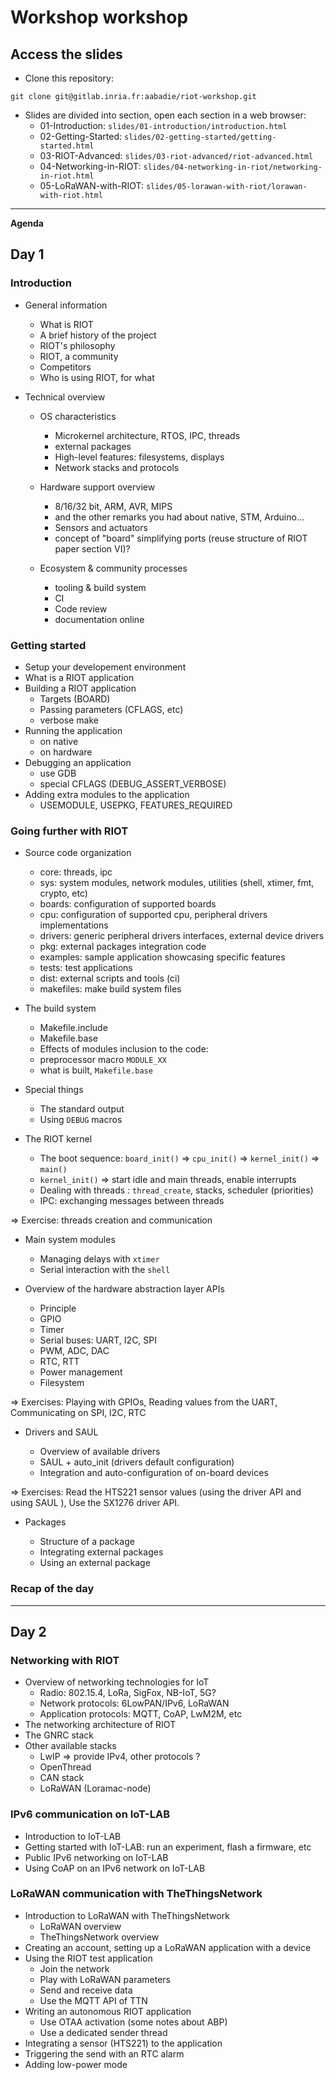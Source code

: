 # Workshop workshop

## Access the slides

- Clone this repository:
```
git clone git@gitlab.inria.fr:aabadie/riot-workshop.git
```
- Slides are divided into section, open each section in a web browser:
  - 01-Introduction: `slides/01-introduction/introduction.html`
  - 02-Getting-Started: `slides/02-getting-started/getting-started.html`
  - 03-RIOT-Advanced: `slides/03-riot-advanced/riot-advanced.html`
  - 04-Networking-in-RIOT: `slides/04-networking-in-riot/networking-in-riot.html`
  - 05-LoRaWAN-with-RIOT: `slides/05-lorawan-with-riot/lorawan-with-riot.html`

----------------------------

**Agenda**

## Day 1

### Introduction

- General information

  - What is RIOT
  - A brief history of the project
  - RIOT's philosophy
  - RIOT, a community
  - Competitors
  - Who is using RIOT, for what

- Technical overview

  - OS characteristics
    - Microkernel architecture, RTOS, IPC, threads
    - external packages
    - High-level features: filesystems, displays
    - Network stacks and protocols

  - Hardware support overview
    - 8/16/32 bit, ARM, AVR, MIPS
    - and the other remarks you had about native, STM, Arduino...
    - Sensors and actuators
    - concept of "board" simplifying ports (reuse structure of RIOT paper section VI)?

  - Ecosystem & community processes
    - tooling & build system
    - CI
    - Code review
    - documentation online

### Getting started

- Setup your developement environment
- What is a RIOT application
- Building a RIOT application
  - Targets (BOARD)
  - Passing parameters (CFLAGS, etc)
  - verbose make
- Running the application
  - on native
  - on hardware
- Debugging an application
  - use GDB
  - special CFLAGS (DEBUG_ASSERT_VERBOSE)
- Adding extra modules to the application
  - USEMODULE, USEPKG, FEATURES_REQUIRED

### Going further with RIOT

- Source code organization
  - core: threads, ipc
  - sys: system modules, network modules, utilities (shell, xtimer, fmt, crypto, etc)
  - boards: configuration of supported boards
  - cpu: configuration of supported cpu, peripheral drivers implementations
  - drivers: generic peripheral drivers interfaces, external device drivers
  - pkg: external packages integration code
  - examples: sample application showcasing specific features
  - tests: test applications
  - dist: external scripts and tools (ci)
  - makefiles: make build system files

- The build system
  - Makefile.include
  - Makefile.base
  - Effects of modules inclusion to the code:
  - preprocessor macro `MODULE_XX`
  - what is built, `Makefile.base`

- Special things
  - The standard output
  - Using `DEBUG` macros

- The RIOT kernel

  - The boot sequence: `board_init()` => `cpu_init()` => `kernel_init()` => `main()`
  - `kernel_init()` => start idle and main threads, enable interrupts
  - Dealing with threads : `thread_create`, stacks, scheduler (priorities)
  - IPC: exchanging messages between threads

=> Exercise: threads creation and communication

- Main system modules

  - Managing delays with `xtimer`
  - Serial interaction with the `shell`

- Overview of the hardware abstraction layer APIs

  - Principle
  - GPIO
  - Timer
  - Serial buses: UART, I2C, SPI
  - PWM, ADC, DAC
  - RTC, RTT
  - Power management
  - Filesystem

=> Exercises: Playing with GPIOs, Reading values from the UART,
Communicating on SPI, I2C, RTC

- Drivers and SAUL

  - Overview of available drivers
  - SAUL + auto_init (drivers default configuration)
  - Integration and auto-configuration of on-board devices

=> Exercises: Read the HTS221 sensor values (using the driver API and
using SAUL ), Use the SX1276 driver API.

- Packages

  - Structure of a package
  - Integrating external packages
  - Using an external package

### Recap of the day

-------------------------------------

## Day 2

### Networking with RIOT

- Overview of networking technologies for IoT
  - Radio: 802.15.4, LoRa, SigFox, NB-IoT, 5G?
  - Network protocols: 6LowPAN/IPv6, LoRaWAN
  - Application protocols: MQTT, CoAP, LwM2M, etc
- The networking architecture of RIOT
- The GNRC stack
- Other available stacks
  - LwIP => provide IPv4, other protocols ?
  - OpenThread
  - CAN stack
  - LoRaWAN (Loramac-node)

### IPv6 communication on IoT-LAB

- Introduction to IoT-LAB
- Getting started with IoT-LAB: run an experiment, flash a firmware, etc
- Public IPv6 networking on IoT-LAB
- Using CoAP on an IPv6 network on IoT-LAB

### LoRaWAN communication with TheThingsNetwork

- Introduction to LoRaWAN with TheThingsNetwork
  - LoRaWAN overview
  - TheThingsNetwork overview
- Creating an account, setting up a LoRaWAN application with a device
- Using the RIOT test application
  - Join the network
  - Play with LoRaWAN parameters
  - Send and receive data
  - Use the MQTT API of TTN
- Writing an autonomous RIOT application
  - Use OTAA activation (some notes about ABP)
  - Use a dedicated sender thread
- Integrating a sensor (HTS221) to the application
- Triggering the send with an RTC alarm
- Adding low-power mode
